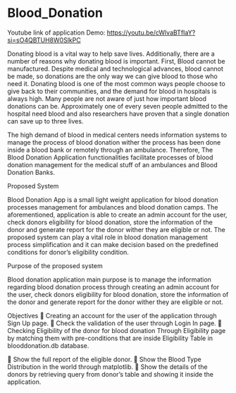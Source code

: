 # Blood_Donation
Youtube link of application Demo: https://youtu.be/cWlvaBTfIaY?si=sO4QBTUH8W0SlkPC

Donating blood is a vital way to help save lives. Additionally, there are a number of reasons
why donating blood is important. First, Blood cannot be manufactured. Despite medical and
technological advances, blood cannot be made, so donations are the only way we can give blood
to those who need it. Donating blood is one of the most common ways people choose to give
back to their communities, and the demand for blood in hospitals is always high. Many people
are not aware of just how important blood donations can be. Approximately one of every seven
people admitted to the hospital need blood and also researchers have proven that a single
donation can save up to three lives.

The high demand of blood in medical centers needs information systems to manage the process
of blood donation wither the process has been done inside a blood bank or remotely through an
ambulance. Therefore, The Blood Donation Application functionalities facilitate processes of
blood donation management for the medical stuff of an ambulances and Blood Donation Banks.

Proposed System

Blood Donation App is a small light weight application for blood donation processes
management for ambulances and blood donation camps. The aforementioned, application is able
to create an admin account for the user, check donors eligibility for blood donation, store the
information of the donor and generate report for the donor wither they are eligible or not. The
proposed system can play a vital role in blood donation management process simplification and
it can make decision based on the predefined conditions for donor’s eligibility condition.

Purpose of the proposed system

Blood donation application main purpose is to manage the information regarding blood donation
process through creating an admin account for the user, check donors eligibility for blood
donation, store the information of the donor and generate report for the donor wither they are
eligible or not.

Objectives
 Creating an account for the user of the application through Sign Up page.
 Check the validation of the user through Login In page.
 Checking Eligibility of the donor for blood donation Through Eligibility page by
matching them with pre-conditions that are inside Eligibility Table in blooddonation.db database.

 Show the full report of the eligible donor.
 Show the Blood Type Distribution in the world through matplotlib.
 Show the details of the donors by retrieving query from donor’s table and showing it
inside the application.
